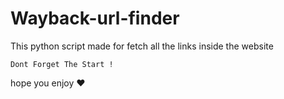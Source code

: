 # Wayback-url-finder
This python script made for fetch all the links inside the website

`Dont Forget The Start !`

hope you enjoy ❤️

